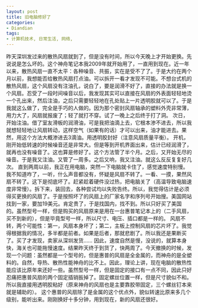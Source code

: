 ```yaml
---
layout: post
title: 旧电脑修好了
categories:
- Diandian
tags:
- 计算机技术, 日常生活, 网络, 
---
```

昨天深圳发过来的散热风扇就到了，但是没有时间，所以今天晚上才开始更换。先说说是怎么坏的。这个神舟笔记本我2009年就开始用了，一直用到现在。近一年以来，散热风扇一直不太平：各种噪音、共振，实在是受不了了。于是大约在两个月以前，我想能否给散热风扇打点油。可以拆开一看才发现不可能。不想台式机的散热风扇，这个风扇没有注油孔，说白了，要是润滑不好了，直接的办法就是换一个风扇。忍受了一段时间噪音以后，我发现其实可以直接在风扇的外表面轻轻地烫一个孔出来，然后注油，之后只需要轻轻地在孔处贴上一片透明胶就可以了。于是我就这么做了，完全是手巧的人做的。因为那个密封风扇轴承的塑料外壳非常薄，用力大了，风扇就报废了；轻了就打不穿。试了一晚上之后终于打了洞。 次日，开始注油。借了室友滑板的润滑油，可是我把油滴上去，它根本渗不进去，所以我就想轻轻地让风扇转动，这样空气（如果有的话）才可以出来，油才能进去。果然，用这个方法大概渗进去3滴油。用透明胶封好（注意风扇质量平衡）。 开机，刚开始低转速的时候噪音还是非常大。但是等到开机界面出来，估计已经润滑了，就再也没有噪音了。这也算是修好了。这个方法管了半个月。之后，又开始无尽的噪音。于是我又注油。又管了一周多。之后又响，我又注油。就这么反反复复好几次。 直到两周以前，我正在用电脑，突然一下电脑就卡住了，感觉速度特别慢。我不知道咋了，一听，什么声音都没有，怀疑是风扇不转了。一看、一摸，果然风扇不转了。这下是彻底坏了。赶紧趁着硬件没过热，把电脑关了（高温导致电脑速度非常慢）。拆下来，装回去，各种尝试均以失败告终。所以，我觉得估计是必须得买更换的风扇了。于是按照坏了的风扇上的厂家名字和序列号开始搜。美国网站找到一家，要加19美元。肯定贵了，于是找国内，找不到。所以只好买了美国的。虽然型号一样，但是购买的风扇原来是用在一台惠普笔记本上的（二手风扇，买不到新的），但是毕竟型号一样，所以尺寸、电压、插口都是一样的。 风扇不转，两个可能性：第一，风扇本身坏了；第二，主板上控制风扇的芯片坏了。我觉得根据我的情况，多半都是前者。如果是后者，那就悲剧了。所以我还是果断买了。买了才发现，卖家从深圳发货…… 因此，速度自然是慢，没说的，就算本身快，海关也可能拖慢速度。结果昨天终于到货了，快两周了。今天撤换的时候，发现一个问题：虽然都是一个型号的，但是惠普的风扇是全金属的，而神舟的是全塑料的。自然，导热、散热性能神舟的比不上。因此，理论上讲，现在电脑的散热性能应该比原年来还好一些。虽然型号一样，但是固定的接口有一点不同，因此只好忍痛把惠普风扇的两个固定插销扳掉了。固定螺丝位置一样，但是尺寸貌似不和。所以我直接用透明胶粘好（原来神舟的风扇也是主要靠胶带固定，三个螺丝钉本来就是辅助的）。 这个惠普的风扇除了是金属的这个优点外，貌似转速比原来多几个级别，能听出来。刚刚换好十多分钟，用到现在，新的风扇还很好。